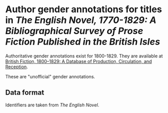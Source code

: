 # Author gender annotations for titles in *The English Novel, 1770-1829: A Bibliographical Survey of Prose Fiction Published in the British Isles*

Authoritative gender annotations exist for 1800-1829. They are available at
[British Fiction, 1800–1829: A Database of Production, Circulation, and
Reception](http://www.british-fiction.cf.ac.uk/).

These are "unofficial" gender annotations.

## Data format

Identifiers are taken from *The English Novel*.
